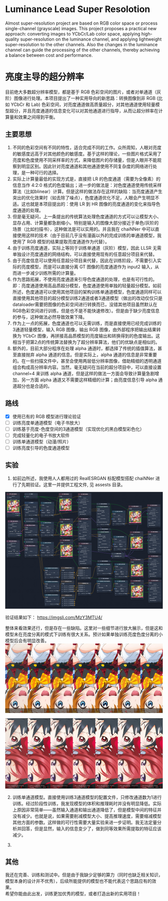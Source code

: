 # Luminance Lead Super Resolotion

Almost super-resolution project are based on RGB color space or process single-channel (grayscale) images. This project proposes a practical new approach: converting images to YCbCr/Lab color space, applying high-quality super-resolution on the luminance channel, and applying lightweight super-resolution to the other channels. Also the changes in the luminance channel can guide the processing of the other channels, thereby achieving a balance between cost and performance.

# 亮度主导的超分辨率

目前绝大多数超分辨率模型，都是基于 RGB 色彩空间的图片，或者对单通道（灰阶）图像进行处理。本项目提出了一种实用导向的新思路：转换图像到非 RGB (比如 YCbCr 和 Lab) 色彩空间，对亮度通道做高质量超分，对其他通道使用轻量模型超分，并且亮度通道的信息变化可以对其他通道进行指导，从而让超分辨率在计算量和效果之间得到平衡。  

## 主要思想

1. 不同的色彩空间有不同的特性，适合完成不同的工作。众所周知，人眼对亮度的敏感度远高于对其他颜色的敏感度。基于这样的理论，一些图片格式采用了亮度和色度使用不同采样率的方式，来降低图片的存储量，但是人眼并不能观察到明显区别。因此针对亮度通道和其他通道使用不同复杂度的网络进行处理，是一种可行的选择。
2. 实际上计算量最低的实现方式是，直接把 LR 的色度通道（需要为全像素）的信息当作 4:2:0 格式的色度输出；进一步的做法是：对色度通道使用传统采样算法（比如blinear）计算。但是这样的做法存在这样的缺陷：当亮度通道产生突出的优化效果时（如去除了噪点），色度通道优化不足，人眼会产生明显不适。这也就是本项目提出的：使用 LR 到 HR 图像的亮度通道的变化来指导色度通道的处理。
3. 但是毫无疑问，上一条提出的传统算法处理色度通道的方式可以让模型大小、显存占用、计算量都急剧缩小。特别是输入的图像大部分接近于单色/灰阶的场景（比如扫描书），这种做法是可以实用的。并且我在 chaiNNer 中可以直接使用这样的技术（由于目前几乎没有漫画以外的完成训练的单通道模型，我使用了 RGB 模型的结果提取亮度通道作为代替）。
4. 由于训练亮度通道，实际上等同于训练单通道（灰阶）模型，因此 LLSR 无需单独设计亮度通道的网络结构，可以直接使用现有的任意超分项目来代替。
5. 由于亮度信息可以使用任意超分项目来代替，因此在训练阶段，不需要引入实际的亮度模型，而是可以直接分离 GT 图像的亮度通道作为 input2 输入，从而进一步减少训练所需的计算量。
6. 作为思路拓展，不使用亮度通道来引导色度通道的处理，也是有可行性的。即：亮度通道使用高品质超分模型，色度通道使用单独的轻量超分模型。如前所述，色度通道可以使用其他项目的架构训练单通道模型，色度通道同样可以直接使用其他项目的超分模型训练2通道或者3通道模型（做出的改动仅仅只是dataloader需要把图像的色彩空间进行转换而已，没错其他项目虽然默认在RGB色彩空间进行训练，但是也不是不能快速修改）。但是由于缺少亮度信息的参与，这种做法必然导致效果下降。
7. 作为上一点的拓展，色度通道也可以无需训练，而是直接使用已经完成训练的3通道轻量模型，输入 RGB 图像，输出 RGB 图像，由外部程序把输出结果转换为 YCbCr 图像，再拼接高品质模型的亮度输出和转换得到的色度输出。这相当于把第2点的传统算法替换为了超分辨率算法，他们的优缺点是相似的。
8. 额外的，目前大部分程序在处理 alpha 通道时，都选择了传统的插值算法，甚至直接抛弃 alpha 通道的信息。但是实际上，alpha 通道的信息是非常重要的。在一些扫描文件中，甚至会使用两层低分辨率图像，借助精细的透明通道组合构成高分辨率内容。当然，毫无疑问在当前的超分项目中，可以直接设置 channel=4 来训练 alpha 通道，但是这样的做法一方面会导致计算量急剧增加，另一方面 alpha 通道又不需要这样精细的计算；由亮度信息引导 alpha 通道超分也是合适的。

## 路线

- [x] 使用已有的 RGB 模型进行理论验证
- [ ] 训练亮度单通道模型（电子书放大）
- [ ] 训练基于亮度-色度空间的3通道模型（实现优化的黑白模型彩色化）
- [ ] 完成轻量化的电子书放大软件
- [ ] 训练单通道模型（动漫/照片）
- [ ] 训练亮度引导的色度通道模型

## 实验

1. 如前边所述，我使用人人都用过的 RealESRGAN 标配模型搭配 chaiNNer 进行了先期验证。这里一并提供工程文件, 见 assests 目录。  

![](./assets/chaiNNer.png)

验证结果如下： 
https://imgsli.com/MzY3MTU4/

整体来看效果还行，但是存在一些缺陷。这里对一些细节进行放大展示，但是这和模型未在亮度分离的模式下训练有很大关系。预计如果单独训练亮度色度分离的小模型后会有明显改善。 
![](./assets/remix01.png)

![](./assets/remix02.png)

2. 训练单通道模型。直接使用训练3通道模型的配置文件，只修改通道数为1进行训练。经过阶段性训练，我发现模型的体积和推理耗时并没有明显降低。实际上原因非常简单——虽然输入通道和输出通道降低了，但是模型中间的特征并没有减少。也就是说，如果需要削减模型大小、提高推理速度，需要缩减模型其他方面的参数。这样做的可行性需要大量实验来进一步证明。我无法定量分析并回答，但是显然，输入的信息变少了，做到同等效果所需提取的特征应该减少。

3. 

## 其他

我还在完善、训练和测试中。但是由于我缺少足够的算力（同时也缺乏相关知识，模型本身的设计并不优秀），后续所能提供的模型也不能代表这个思路应有的效果。  
希望你能由此出发，训练更加优秀的模型，或者打造出新的实用项目！
